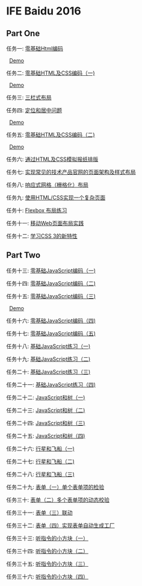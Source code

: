 # IFE Baidu 2016


Part One
-----


任务一: [零基础Html编码](http://ife.baidu.com/task/detail?taskId=1)

&nbsp;&nbsp;[Demo](http://zoewys.github.io/ife-2016/part1/task01/index.html)

任务二: [零基础HTML及CSS编码（一)](http://ife.baidu.com/task/detail?taskId=2)

&nbsp;&nbsp;[Demo](http://zoewys.github.io/ife-2016/part1/task02/index.html)

任务三: [三栏式布局](http://ife.baidu.com/task/detail?taskId=3)

任务四: [定位和居中问题](http://ife.baidu.com/task/detail?taskId=4)

&nbsp;&nbsp;[Demo](http://zoewys.github.io/ife-2016/part1/task04/index.html)

任务五: [零基础HTML及CSS编码（二)](http://ife.baidu.com/task/detail?taskId=5)

&nbsp;&nbsp;[Demo](http://zoewys.github.io/ife-2016/part1/task05/index.html)

任务六: [通过HTML及CSS模拟报纸排版](http://ife.baidu.com/task/detail?taskId=6)

任务七: [实现常见的技术产品官网的页面架构及样式布局](http://ife.baidu.com/task/detail?taskId=7)

任务八: [响应式网格（栅格化）布局](http://ife.baidu.com/task/detail?taskId=8)

任务九: [使用HTML/CSS实现一个复杂页面](http://ife.baidu.com/task/detail?taskId=9)

任务十: [Flexbox 布局练习](http://ife.baidu.com/task/detail?taskId=10)

任务十一: [移动Web页面布局实践](http://ife.baidu.com/task/detail?taskId=11)

任务十二: [学习CSS 3的新特性](http://ife.baidu.com/task/detail?taskId=12)


Part Two
-----


任务十三: [零基础JavaScript编码（一)](http://ife.baidu.com/task/detail?taskId=13)

任务十四: [零基础JavaScript编码（二)](http://ife.baidu.com/task/detail?taskId=14)

任务十五: [零基础JavaScript编码（三)](http://ife.baidu.com/task/detail?taskId=15)

&nbsp;&nbsp;[Demo](http://zoewys.github.io/ife-2016/part2/task15/index.html)

任务十六: [零基础JavaScript编码（四)](http://ife.baidu.com/task/detail?taskId=16)

任务十七: [零基础JavaScript编码（五)](http://ife.baidu.com/task/detail?taskId=17)

任务十八: [基础JavaScript练习（一)](http://ife.baidu.com/task/detail?taskId=18)

任务十九: [基础JavaScript练习（二)](http://ife.baidu.com/task/detail?taskId=19)

任务二十: [基础JavaScript练习（三)](http://ife.baidu.com/task/detail?taskId=20)

任务二十一: [基础JavaScript练习（四)](http://ife.baidu.com/task/detail?taskId=21)

任务二十二: [JavaScript和树（一)](http://ife.baidu.com/task/detail?taskId=22)

任务二十三: [JavaScript和树（二)](http://ife.baidu.com/task/detail?taskId=23)

任务二十四: [JavaScript和树（三)](http://ife.baidu.com/task/detail?taskId=24)

任务二十五: [JavaScript和树（四)](http://ife.baidu.com/task/detail?taskId=25)

任务二十六: [行星和飞船（一)](http://ife.baidu.com/task/detail?taskId=26)

任务二十七: [行星和飞船（二)](http://ife.baidu.com/task/detail?taskId=27)

任务二十八: [行星和飞船（三)](http://ife.baidu.com/task/detail?taskId=28)

任务二十九: [表单（一）单个表单项的检验](http://ife.baidu.com/task/detail?taskId=29)

任务三十: [表单（二）多个表单项的动态校验](http://ife.baidu.com/task/detail?taskId=30)

任务三十一: [表单（三）联动](http://ife.baidu.com/task/detail?taskId=31)

任务三十二: [表单（四）实现表单自动生成工厂](http://ife.baidu.com/task/detail?taskId=32)

任务三十三: [听指令的小方块（一）](http://ife.baidu.com/task/detail?taskId=33)

任务三十四: [听指令的小方块（二）](http://ife.baidu.com/task/detail?taskId=34)

任务三十五: [听指令的小方块（三）](http://ife.baidu.com/task/detail?taskId=35)

任务三十六: [听指令的小方块（四）](http://ife.baidu.com/task/detail?taskId=36)